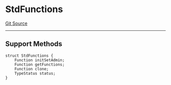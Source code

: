 # StdFunctions
[Git Source](https://github.com/metacontract/mc/blob/main/src/devkit/Flattened.sol)

---------------------
Support Methods
-----------------------


```solidity
struct StdFunctions {
    Function initSetAdmin;
    Function getFunctions;
    Function clone;
    TypeStatus status;
}
```

